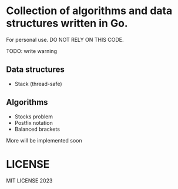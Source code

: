 # Collection of algorithms and data structures written in Go.

For personal use. DO NOT RELY ON THIS CODE.

TODO: write warning

## Data structures

* Stack (thread-safe)

## Algorithms

* Stocks problem
* Postfix notation
* Balanced brackets

More will be implemented soon

# LICENSE

MIT LICENSE 2023

